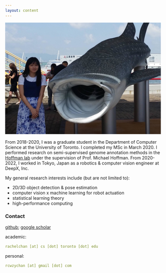 ```yaml
---
layout: content
---
```


<img src="images/super_cool_whaleshark.jpg">

From 2018-2020, I was a graduate student in the Department of Computer Science at the University of Toronto. I completed my MSc in March 2020. 
I performed research on semi-supervised genome annotation methods in the <a href="https://hoffmanlab.org/">Hoffman lab</a> under the supervision of Prof. Michael Hoffman. From 2020-2022, I worked in Tokyo, Japan as a robotics & computer vision engineer at DeepX, Inc.

My general research interests include (but are not limited to):

<ul>
    <li>2D/3D object detection & pose estimation</li>
    <li>computer vision x machine learning for robot actuation</li>
    <li>statistical learning theory</li>
    <li>high-performance computing</li>
</ul>

### Contact

[github](https://github.com/rcwchan); 
[google scholar](https://scholar.google.ca/citations?user=sN1NTD4AAAAJ)<br>

academic:
~~~ yml
rachelchan [at] cs [dot] toronto [dot] edu
~~~

personal:
~~~ yml
rcwzychan [at] gmail [dot] com
~~~

